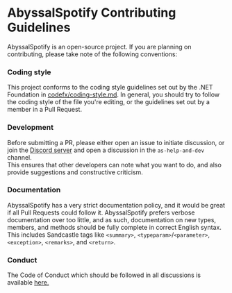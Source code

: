 # AbyssalSpotify Contributing Guidelines
AbyssalSpotify is an open-source project. If you are planning on contributing, please take note of the following conventions:

### Coding style
This project conforms to the coding style guidelines set out by the .NET Foundation in [codefx/coding-style.md](https://github.com/dotnet/corefx/blob/master/Documentation/coding-guidelines/coding-style.md).
In general, you should try to follow the coding style of the file you're editing, or the guidelines set out by a member in a Pull Request.

### Development
Before submitting a PR, please either open an issue to initiate discussion, or join the [Discord server](https://discord.gg/RsRps9M) and open a discussion in the `as-help-and-dev` channel.  
This ensures that other developers can note what you want to do, and also provide suggestions and constructive criticism.

### Documentation
AbyssalSpotify has a very strict documentation policy, and it would be great if all Pull Requests could follow it. AbyssalSpotify prefers verbose documentation over too little,
and as such, documentation on new types, members, and methods should be fully complete in correct English syntax. This includes Sandcastle tags like
`<summary>`, `<typeparam>`/`<parameter>`, `<exception>`, `<remarks>`, and `<return>`.

### Conduct
The Code of Conduct which should be followed in all discussions is available [here.](https://github.com/abyssal512/AbyssalSpotify/blob/master/CODE_OF_CONDUCT.md)
